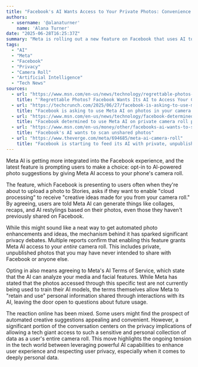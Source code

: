 ```yaml
---
title: "Facebook's AI Wants Access to Your Private Photos: Convenience or Privacy Invasion?"
authors:
  - username: '@alanaturner'
    name: 'Alana Turner'
date: "2025-06-28T16:25:37Z"
summary: "Meta is rolling out a new feature on Facebook that uses AI to suggest creative edits for your photos. The catch? It requires giving Meta AI access to your entire camera roll, including private, unshared images, raising significant privacy concerns."
tags:
  - "AI"
  - "Meta"
  - "Facebook"
  - "Privacy"
  - "Camera Roll"
  - "Artificial Intelligence"
  - "Tech News"
sources:
  - url: "https://www.msn.com/en-us/news/technology/regrettable-photos-facebook-wants-its-ai-to-access-your-camera-roll/ar-AA1HATwc"
    title: "'Regrettable Photos? Facebook Wants Its AI to Access Your Camera Roll'"
  - url: "https://techcrunch.com/2025/06/27/facebook-is-asking-to-use-meta-ai-on-photos-in-your-camera-roll-you-havent-yet-shared/"
    title: "Facebook is asking to use Meta AI on photos in your camera roll you haven’t yet shared"
  - url: "https://www.msn.com/en-us/news/technology/facebook-determined-to-use-meta-ai-even-on-the-private-photos-in-your-camera-roll/ar-AA1HAQjv"
    title: "Facebook determined to use Meta AI on private camera roll photos"
  - url: "https://www.msn.com/en-us/money/other/facebooks-ai-wants-to-scan-your-photos-even-those-youve-never-shared/ar-AA1HzfPJ"
    title: "Facebook's AI wants to scan unshared photos"
  - url: "https://www.theverge.com/meta/694685/meta-ai-camera-roll"
    title: "Facebook is starting to feed its AI with private, unpublished photos"
---
```


Meta AI is getting more integrated into the Facebook experience, and the latest feature is prompting users to make a choice: opt-in to AI-powered photo suggestions by giving Meta AI access to your phone's camera roll.

The feature, which Facebook is presenting to users often when they're about to upload a photo to Stories, asks if they want to enable "cloud processing" to receive "creative ideas made for you from your camera roll." By agreeing, users are told Meta AI can generate things like collages, recaps, and AI restylings based on their photos, even those they haven't previously shared on Facebook.

While this might sound like a neat way to get automated photo enhancements and ideas, the mechanism behind it has sparked significant privacy debates. Multiple reports confirm that enabling this feature grants Meta AI access to your *entire* camera roll. This includes private, unpublished photos that you may have never intended to share with Facebook or anyone else.

Opting in also means agreeing to Meta's AI Terms of Service, which state that the AI can analyze your media and facial features. While Meta has stated that the photos accessed through this specific test are not currently being used to train their AI models, the terms themselves allow Meta to "retain and use" personal information shared through interactions with its AI, leaving the door open to questions about future usage.

The reaction online has been mixed. Some users might find the prospect of automated creative suggestions appealing and convenient. However, a significant portion of the conversation centers on the privacy implications of allowing a tech giant access to such a sensitive and personal collection of data as a user's entire camera roll. This move highlights the ongoing tension in the tech world between leveraging powerful AI capabilities to enhance user experience and respecting user privacy, especially when it comes to deeply personal data.
